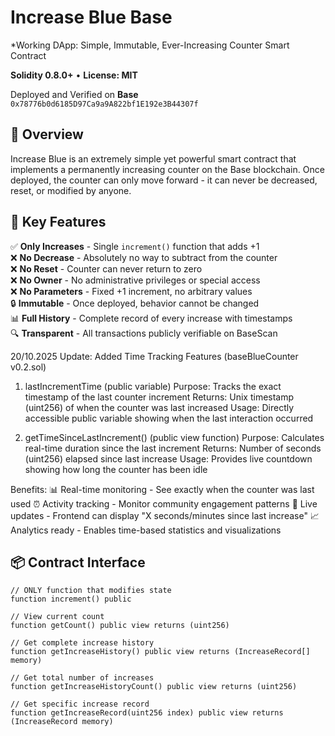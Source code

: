 # Increase Blue Base
*Working DApp: 
Simple, Immutable, Ever-Increasing Counter Smart Contract

**Solidity 0.8.0+** • **License: MIT**

Deployed and Verified on **Base** `0x78776b0d6185D97Ca9a9A822bf1E192e3B44307f`

## 📖 Overview
Increase Blue is an extremely simple yet powerful smart contract that implements a permanently increasing counter on the Base blockchain. Once deployed, the counter can only move forward - it can never be decreased, reset, or modified by anyone.

## 🎯 Key Features
✅ **Only Increases** - Single `increment()` function that adds +1  
❌ **No Decrease** - Absolutely no way to subtract from the counter  
❌ **No Reset** - Counter can never return to zero  
❌ **No Owner** - No administrative privileges or special access  
❌ **No Parameters** - Fixed +1 increment, no arbitrary values  
🔒 **Immutable** - Once deployed, behavior cannot be changed  
📊 **Full History** - Complete record of every increase with timestamps  
🔍 **Transparent** - All transactions publicly verifiable on BaseScan  

20/10.2025 Update: Added Time Tracking Features (baseBlueCounter v0.2.sol)

1. lastIncrementTime (public variable)
Purpose: Tracks the exact timestamp of the last counter increment
Returns: Unix timestamp (uint256) of when the counter was last increased
Usage: Directly accessible public variable showing when the last interaction occurred

2. getTimeSinceLastIncrement() (public view function)
Purpose: Calculates real-time duration since the last increment
Returns: Number of seconds (uint256) elapsed since last increase
Usage: Provides live countdown showing how long the counter has been idle

Benefits:
📊 Real-time monitoring - See exactly when the counter was last used
⏰ Activity tracking - Monitor community engagement patterns
🔄 Live updates - Frontend can display "X seconds/minutes since last increase"
📈 Analytics ready - Enables time-based statistics and visualizations


## 📦 Contract Interface
```solidity
// ONLY function that modifies state
function increment() public

// View current count
function getCount() public view returns (uint256)

// Get complete increase history
function getIncreaseHistory() public view returns (IncreaseRecord[] memory)

// Get total number of increases
function getIncreaseHistoryCount() public view returns (uint256)

// Get specific increase record
function getIncreaseRecord(uint256 index) public view returns (IncreaseRecord memory)

